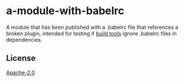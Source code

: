 # a-module-with-babelrc

A module that has been published with a .babelrc file that references a broken plugin, intended for testing if [build tools](https://github.com/choojs/bankai) ignore .babelrc files in dependencies.

## License

[Apache-2.0](./LICENSE.md)
